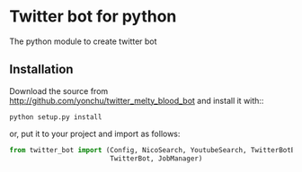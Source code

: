 Twitter bot for python
======================

The python module to create twitter bot

Installation
---------------------

Download the source from http://github.com/yonchu/twitter_melty_blood_bot
and install it with::

```console
python setup.py install
```

or, put it to your project and import as follows:

```python
from twitter_bot import (Config, NicoSearch, YoutubeSearch, TwitterBotBase,
                         TwitterBot, JobManager)
```
